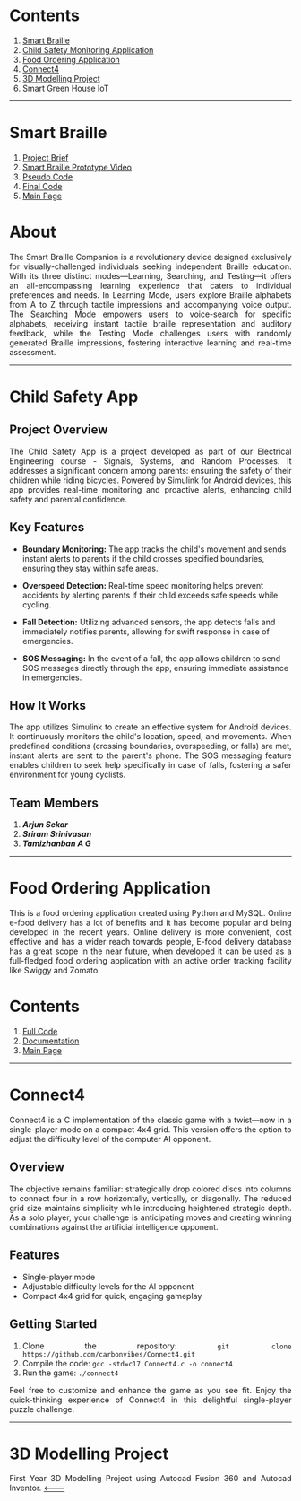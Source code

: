 # Contents
1. [Smart Braille](https://github.com/carbonvibes/Projects/tree/Smart-Braille)
2. [Child Safety Monitoring Application](https://github.com/carbonvibes/Projects/tree/Child-monitoring-app)
3. [Food Ordering Application](https://github.com/carbonvibes/Projects/tree/Food-Ordering-app)
4. [Connect4](https://github.com/carbonvibes/Connect4)
5. [3D Modelling Project](https://github.com/carbonvibes/Projects/tree/3D-Modelling)
6. Smart Green House IoT
   
---
# Smart Braille
1. [Project Brief](https://github.com/carbonvibes/Projects/blob/Smart-Braille/Project_Brief.pdf)
2. [Smart Braille Prototype Video](https://youtu.be/dRJUgBnrWw8)
3. [Pseudo Code](https://github.com/carbonvibes/Projects/blob/Smart-Braille/Pseudo_Code.py)
4. [Final Code](https://github.com/carbonvibes/Projects/blob/Smart-Braille/CODE_FINAL.ino)
5. [Main Page](https://github.com/carbonvibes/Projects)
   
# About
<div align='justify'>
The Smart Braille Companion is a revolutionary device designed exclusively for visually-challenged individuals seeking independent Braille education. With its three distinct modes—Learning, Searching, and Testing—it offers an all-encompassing learning experience that caters to individual preferences and needs.
In Learning Mode, users explore Braille alphabets from A to Z through tactile impressions and accompanying voice output. 
The Searching Mode empowers users to voice-search for specific alphabets, receiving instant tactile braille representation and auditory feedback, while the Testing Mode challenges users with randomly generated Braille impressions, fostering interactive learning and real-time assessment. </div>

---
# Child Safety App

## Project Overview

<div align="justify"> The Child Safety App is a project developed as part of our Electrical Engineering course - Signals, Systems, and Random Processes. It addresses a significant concern among parents: ensuring the safety of their children while riding bicycles. Powered by Simulink for Android devices, this app provides real-time monitoring and proactive alerts, enhancing child safety and parental confidence. </div>

## Key Features

- **Boundary Monitoring:** The app tracks the child's movement and sends instant alerts to parents if the child crosses specified boundaries, ensuring they stay within safe areas.
  
- **Overspeed Detection:** Real-time speed monitoring helps prevent accidents by alerting parents if their child exceeds safe speeds while cycling.
  
- **Fall Detection:** Utilizing advanced sensors, the app detects falls and immediately notifies parents, allowing for swift response in case of emergencies.
  
- **SOS Messaging:** In the event of a fall, the app allows children to send SOS messages directly through the app, ensuring immediate assistance in emergencies.

## How It Works

<div align="justify"> The app utilizes Simulink to create an effective system for Android devices. It continuously monitors the child's location, speed, and movements. When predefined conditions (crossing boundaries, overspeeding, or falls) are met, instant alerts are sent to the parent's phone. The SOS messaging feature enables children to seek help specifically in case of falls, fostering a safer environment for young cyclists. </div>

## Team Members
1. **_Arjun Sekar_**
2. **_Sriram Srinivasan_**
3. **_Tamizhanban A G_**

---
# Food Ordering Application
<div align='justify'>
This is a food ordering application created using Python and MySQL. Online e-food delivery has a lot of benefits and it has become popular and being developed in the recent years. Online delivery is more convenient, cost effective and has a wider reach towards people, E-food delivery database has a great scope in the near future, when developed it can be used as a full-fledged food ordering application with an active order tracking facility like Swiggy and Zomato.
   
# Contents
1. [Full Code](https://github.com/carbonvibes/Projects/blob/Food-Ordering-app/menu.py)
2. [Documentation](https://github.com/carbonvibes/Projects/blob/Food-Ordering-app/Food%20Delivery%20Database.pdf)
3. [Main Page](https://github.com/carbonvibes/Projects)

---
# Connect4

Connect4 is a C implementation of the classic game with a twist—now in a single-player mode on a compact 4x4 grid. This version offers the option to adjust the difficulty level of the computer AI opponent.

## Overview

The objective remains familiar: strategically drop colored discs into columns to connect four in a row horizontally, vertically, or diagonally. The reduced grid size maintains simplicity while introducing heightened strategic depth. As a solo player, your challenge is anticipating moves and creating winning combinations against the artificial intelligence opponent.

## Features

- Single-player mode
- Adjustable difficulty levels for the AI opponent
- Compact 4x4 grid for quick, engaging gameplay

## Getting Started

1. Clone the repository: `git clone https://github.com/carbonvibes/Connect4.git`
2. Compile the code: `gcc -std=c17 Connect4.c -o connect4`
3. Run the game: `./connect4`

Feel free to customize and enhance the game as you see fit. Enjoy the quick-thinking experience of Connect4 in this delightful single-player puzzle challenge.

---
# 3D Modelling Project
First Year 3D Modelling Project using Autocad Fusion 360 and Autocad Inventor.
[<---](https://github.com/carbonvibes/Projects)

